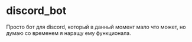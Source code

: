 # discord_bot
Просто бот для discord, который в данный момент мало что может, но думаю со временем я наращу ему функционала.
